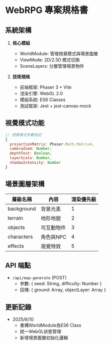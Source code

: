 # WebRPG 專案規格書

## 系統架構
1. **核心模組**
   - WorldModule: 管理視覺模式與場景圖層
   - ViewMode: 2D/2.5D 模式切換
   - SceneLayers: 分層管理場景物件

2. **技術規格**
   - 前端框架: Phaser 3 + Vite
   - 渲染引擎: WebGL 2.0
   - 模組系統: ES6 Classes
   - 測試框架: Jest + jest-canvas-mock

## 視覺模式功能
```javascript
// 視覺模式參數設定
{
  projectionMatrix: Phaser.Math.Matrix4,
  cameraZoom: Number,
  depthTest: Boolean,
  layerScale: Number,
  shadowIntensity: Number
}
```

## 場景圖層架構
| 層級名稱 | 內容 | 渲染優先級 |
|----------|------|------------|
| background | 背景元素 | 1 |
| terrain | 地形地貌 | 2 |
| objects | 可互動物件 | 3 |
| characters | 角色與NPC | 4 |
| effects | 視覺特效 | 5 |

## API 端點
- `/api/map-generate` (POST)
  - 參數: { seed: String, difficulty: Number }
  - 回傳: { ground: Array, objectLayer: Array }

## 更新記錄
- 2025/6/10
  - 重構WorldModule為ES6 Class
  - 統一WebGL狀態管理
  - 新增場景圖層初始化邏輯